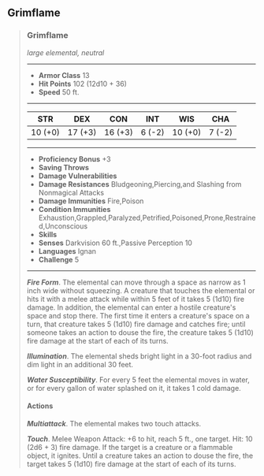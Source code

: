 ## Grimflame

>### Grimflame
>*large elemental, neutral*
>___
>- **Armor Class** 13
>- **Hit Points** 102 (12d10 + 36)
>- **Speed** 50 ft.
>___
>|**STR**|**DEX**|**CON**|**INT**|**WIS**|**CHA**|
>|:---:|:---:|:---:|:---:|:---:|:---:|
>|10 (+0)|17 (+3)|16 (+3)|6 (-2)|10 (+0)|7 (-2)|
>
>___
>- **Proficiency Bonus** +3
>- **Saving Throws** 
>- **Damage Vulnerabilities** 
>- **Damage Resistances** Bludgeoning,Piercing,and Slashing from Nonmagical Attacks
>- **Damage Immunities** Fire,Poison
>- **Condition Immunities** Exhaustion,Grappled,Paralyzed,Petrified,Poisoned,Prone,Restrained,Unconscious
>- **Skills** 
>- **Senses** Darkvision 60 ft.,Passive Perception 10
>- **Languages** Ignan
>- **Challenge** 5
>___
>***Fire Form***. The elemental can move through a space as narrow as 1 inch wide without squeezing. A creature that touches the elemental or hits it with a melee attack while within 5 feet of it takes 5 (1d10) fire damage. In addition, the elemental can enter a hostile creature's space and stop there. The first time it enters a creature's space on a turn, that creature takes 5 (1d10) fire damage and catches fire; until someone takes an action to douse the fire, the creature takes 5 (1d10) fire damage at the start of each of its turns.
>
>***Illumination***. The elemental sheds bright light in a 30-foot radius and dim light in an additional 30 feet.
>
>***Water Susceptibility***. For every 5 feet the elemental moves in water, or for every gallon of water splashed on it, it takes 1 cold damage.
>
>#### Actions
>***Multiattack***. The elemental makes two touch attacks.
>
>***Touch***. Melee Weapon Attack: +6 to hit, reach 5 ft., one target. Hit: 10 (2d6 + 3) fire damage. If the target is a creature or a flammable object, it ignites. Until a creature takes an action to douse the fire, the target takes 5 (1d10) fire damage at the start of each of its turns.
>

